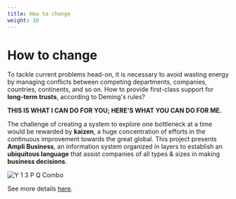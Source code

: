 ```yaml
---
title: How to change
weight: 30
---
```

# How to change

To tackle current problems head-on, it is necessary to avoid wasting energy by managing conflicts between competing departments, companies, countries, continents, and so on. How to provide first-class support for **long-term trusts**, according to Deming's rules?

**THIS IS WHAT I CAN DO FOR YOU; HERE'S WHAT YOU CAN DO FOR ME.**

The challenge of creating a system to explore one bottleneck at a time would be rewarded by **kaizen**, a huge concentration of efforts in the continuous improvement towards the great global. This project presents **Ampli Business**, an information system organized in layers to establish an **ubiquitous language** that assist companies of all types & sizes in making **business decisions**.

![Y 1 3 P Q Combo](https://user-images.githubusercontent.com/86032/79045923-26af3d00-7be4-11ea-936e-40481471f16f.png)

See more details [here](/docs/tags/how-to-change/).
